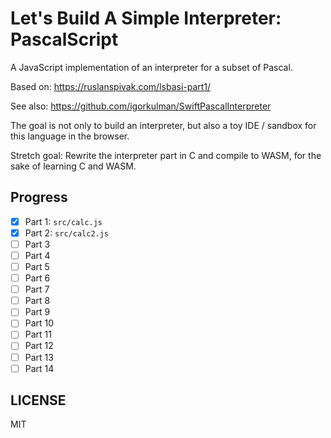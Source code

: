 # Let's Build A Simple Interpreter: PascalScript

A JavaScript implementation of an interpreter for a subset of Pascal.

Based on:
https://ruslanspivak.com/lsbasi-part1/

See also:
https://github.com/igorkulman/SwiftPascalInterpreter

The goal is not only to build an interpreter, but also a toy IDE / sandbox for this language in the browser.

Stretch goal: Rewrite the interpreter part in C and compile to WASM, for the sake of learning C and WASM.

## Progress

- [x] Part 1: `src/calc.js`
- [x] Part 2: `src/calc2.js`
- [ ] Part 3
- [ ] Part 4
- [ ] Part 5
- [ ] Part 6
- [ ] Part 7
- [ ] Part 8
- [ ] Part 9
- [ ] Part 10
- [ ] Part 11
- [ ] Part 12
- [ ] Part 13
- [ ] Part 14

## LICENSE
MIT
